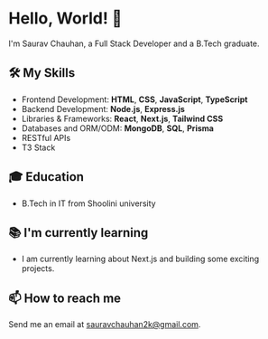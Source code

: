 # Hello, World! 👋

I'm Saurav Chauhan, a Full Stack Developer and a B.Tech graduate.

## 🛠️ My Skills

- Frontend Development: **HTML**, **CSS**, **JavaScript**, **TypeScript**
- Backend Development: **Node.js**, **Express.js**
- Libraries & Frameworks: **React**, **Next.js**, **Tailwind CSS**
- Databases and ORM/ODM: **MongoDB**, **SQL**, **Prisma**
- RESTful APIs
- T3 Stack

## 🎓 Education

- B.Tech in IT from Shoolini university

## 📚 I'm currently learning

- I am currently learning about Next.js and building some exciting projects.

## 📫 How to reach me

Send me an email at sauravchauhan2k@gmail.com.
